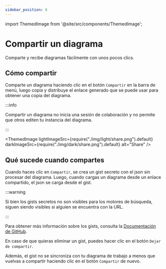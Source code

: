 ```yaml
---
sidebar_position: 6
---
```


import ThemedImage from '@site/src/components/ThemedImage';

# Compartir un diagrama

Comparte y recibe diagramas fácilmente con unos pocos clics.

## Cómo compartir

Comparte un diagrama haciendo clic en el botón `Compartir` en la barra de menú, luego copia y distribuye el enlace generado que se puede usar para obtener una copia del diagrama.

:::info

Compartir un diagrama no inicia una sesión de colaboración y no permite que otros editen tu instancia del diagrama.

:::

<ThemedImage lightImageSrc={require("./img/light/share.png").default} darkImageSrc={require("./img/dark/share.png").default} alt="Share" />

## Qué sucede cuando compartes

Cuando haces clic en `Compartir`, se crea un gist secreto con el json sin procesar del diagrama. Luego, cuando cargas un diagrama desde un enlace compartido, el json se carga desde el gist.

:::warning

Si bien los gists secretos no son visibles para los motores de búsqueda, siguen siendo visibles si alguien se encuentra con la URL.

:::

Para obtener más información sobre los gists, consulta la [Documentación de GitHub](https://docs.github.com/es/get-started/writing-on-github/editing-and-sharing-content-with-gists/creating-gists).

En caso de que quieras eliminar un gist, puedes hacer clic en el botón `Dejar de compartir`.

Además, el gist no se sincroniza con tu diagrama de trabajo a menos que vuelvas a compartir haciendo clic en el botón `Compartir` de nuevo.
